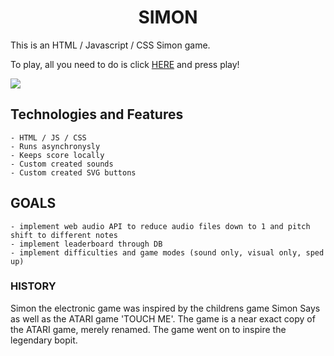 # <center>**SIMON**</center>

This is an HTML / Javascript / CSS Simon game.

To play, all you need to do is click [HERE](https://stulldude.github.io/Simon/) and press play!

<img lat="WOAH" src="https://i.imgur.com/D6kZ8SC.png">

## Technologies and Features
    - HTML / JS / CSS
    - Runs asynchronysly
    - Keeps score locally
    - Custom created sounds
    - Custom created SVG buttons

## GOALS
    - implement web audio API to reduce audio files down to 1 and pitch shift to different notes
    - implement leaderboard through DB
    - implement difficulties and game modes (sound only, visual only, sped up)

### HISTORY

Simon the electronic game was inspired by the childrens game Simon Says as well as the ATARI game 'TOUCH ME'. The game is a near exact copy of the ATARI game, merely renamed. The game went on to inspire the legendary bopit.